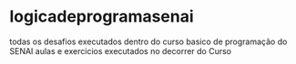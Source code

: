# logicadeprogramasenai

todas os desafios executados dentro do curso basico de programação do SENAI
aulas e exercicios executados no decorrer do Curso